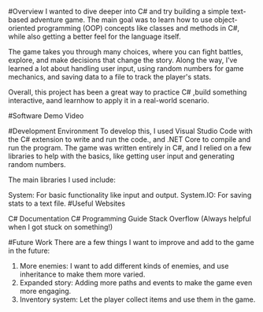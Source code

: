 #Overview
I wanted to dive deeper into C# and try building a simple text-based adventure game. The main goal was to learn how to use object-oriented programming (OOP) concepts like classes and methods in C#, while also getting a better feel for the language itself.

The game takes you through many choices, where you can fight battles, explore, and make decisions that change the story. Along the way, I’ve learned a lot about handling user input, using random numbers for game mechanics, and saving data to a file to track the player's stats.

Overall, this project has been a great way to practice C# ,build something interactive, aand learnhow to apply it in a real-world scenario.

#Software Demo Video

#Development Environment
To develop this, I used Visual Studio Code with the C# extension to write and run the code., and .NET Core to compile and run the program. The game was written entirely in C#, and I relied on a few libraries to help with the basics, like getting user input and generating random numbers.

The main libraries I used include:

System: For basic functionality like input and output.
System.IO: For saving stats to a text file.
#Useful Websites

C# Documentation
C# Programming Guide
Stack Overflow (Always helpful when I got stuck on something!)

#Future Work
There are a few things I want to improve and add to the game in the future:

1. More enemies: I want to add different kinds of enemies, and use inheritance to make them more varied.
2. Expanded story: Adding more paths and events to make the game even more engaging.
3. Inventory system: Let the player collect items and use them in the game.
